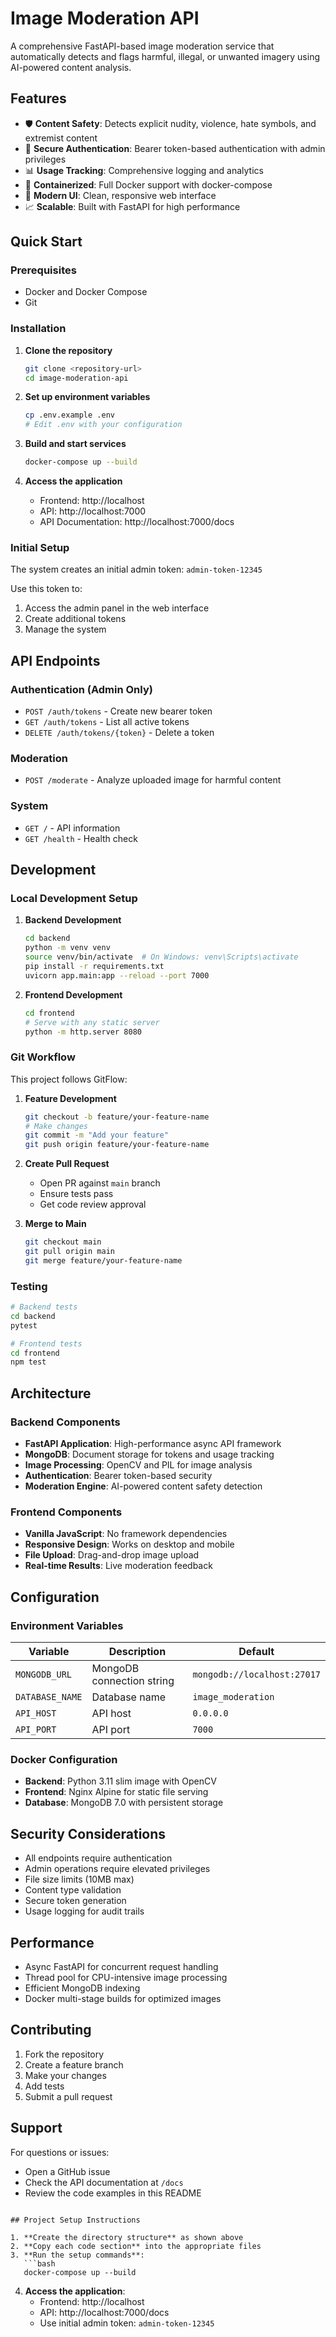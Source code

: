 # Image Moderation API

A comprehensive FastAPI-based image moderation service that automatically detects and flags harmful, illegal, or unwanted imagery using AI-powered content analysis.

## Features

- 🛡️ **Content Safety**: Detects explicit nudity, violence, hate symbols, and extremist content
- 🔐 **Secure Authentication**: Bearer token-based authentication with admin privileges
- 📊 **Usage Tracking**: Comprehensive logging and analytics
- 🐳 **Containerized**: Full Docker support with docker-compose
- 🎨 **Modern UI**: Clean, responsive web interface
- 📈 **Scalable**: Built with FastAPI for high performance

## Quick Start

### Prerequisites

- Docker and Docker Compose
- Git

### Installation

1. **Clone the repository**
   ```bash
   git clone <repository-url>
   cd image-moderation-api
   ```

2. **Set up environment variables**
   ```bash
   cp .env.example .env
   # Edit .env with your configuration
   ```

3. **Build and start services**
   ```bash
   docker-compose up --build
   ```

4. **Access the application**
   - Frontend: http://localhost
   - API: http://localhost:7000
   - API Documentation: http://localhost:7000/docs

### Initial Setup

The system creates an initial admin token: `admin-token-12345`

Use this token to:
1. Access the admin panel in the web interface
2. Create additional tokens
3. Manage the system

## API Endpoints

### Authentication (Admin Only)
- `POST /auth/tokens` - Create new bearer token
- `GET /auth/tokens` - List all active tokens
- `DELETE /auth/tokens/{token}` - Delete a token

### Moderation
- `POST /moderate` - Analyze uploaded image for harmful content

### System
- `GET /` - API information
- `GET /health` - Health check

## Development

### Local Development Setup

1. **Backend Development**
   ```bash
   cd backend
   python -m venv venv
   source venv/bin/activate  # On Windows: venv\Scripts\activate
   pip install -r requirements.txt
   uvicorn app.main:app --reload --port 7000
   ```

2. **Frontend Development**
   ```bash
   cd frontend
   # Serve with any static server
   python -m http.server 8080
   ```

### Git Workflow

This project follows GitFlow:

1. **Feature Development**
   ```bash
   git checkout -b feature/your-feature-name
   # Make changes
   git commit -m "Add your feature"
   git push origin feature/your-feature-name
   ```

2. **Create Pull Request**
   - Open PR against `main` branch
   - Ensure tests pass
   - Get code review approval

3. **Merge to Main**
   ```bash
   git checkout main
   git pull origin main
   git merge feature/your-feature-name
   ```

### Testing

```bash
# Backend tests
cd backend
pytest

# Frontend tests
cd frontend
npm test
```

## Architecture

### Backend Components

- **FastAPI Application**: High-performance async API framework
- **MongoDB**: Document storage for tokens and usage tracking
- **Image Processing**: OpenCV and PIL for image analysis
- **Authentication**: Bearer token-based security
- **Moderation Engine**: AI-powered content safety detection

### Frontend Components

- **Vanilla JavaScript**: No framework dependencies
- **Responsive Design**: Works on desktop and mobile
- **File Upload**: Drag-and-drop image upload
- **Real-time Results**: Live moderation feedback

## Configuration

### Environment Variables

| Variable | Description | Default |
|----------|-------------|---------|
| `MONGODB_URL` | MongoDB connection string | `mongodb://localhost:27017` |
| `DATABASE_NAME` | Database name | `image_moderation` |
| `API_HOST` | API host | `0.0.0.0` |
| `API_PORT` | API port | `7000` |

### Docker Configuration

- **Backend**: Python 3.11 slim image with OpenCV
- **Frontend**: Nginx Alpine for static file serving
- **Database**: MongoDB 7.0 with persistent storage

## Security Considerations

- All endpoints require authentication
- Admin operations require elevated privileges
- File size limits (10MB max)
- Content type validation
- Secure token generation
- Usage logging for audit trails

## Performance

- Async FastAPI for concurrent request handling
- Thread pool for CPU-intensive image processing
- Efficient MongoDB indexing
- Docker multi-stage builds for optimized images

## Contributing

1. Fork the repository
2. Create a feature branch
3. Make your changes
4. Add tests
5. Submit a pull request

## Support

For questions or issues:
- Open a GitHub issue
- Check the API documentation at `/docs`
- Review the code examples in this README
```

## Project Setup Instructions

1. **Create the directory structure** as shown above
2. **Copy each code section** into the appropriate files
3. **Run the setup commands**:
   ```bash
   docker-compose up --build
   ```
4. **Access the application**:
   - Frontend: http://localhost
   - API: http://localhost:7000/docs
   - Use initial admin token: `admin-token-12345`
